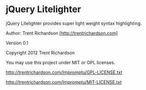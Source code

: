 jQuery Litelighter
==================
jQuery Litelighter provides super light weight syntax highlighting.

Author: Trent Richardson [http://trentrichardson.com]

Version 0.1

Copyright 2012 Trent Richardson

You may use this project under MIT or GPL licenses.

http://trentrichardson.com/Impromptu/GPL-LICENSE.txt

http://trentrichardson.com/Impromptu/MIT-LICENSE.txt